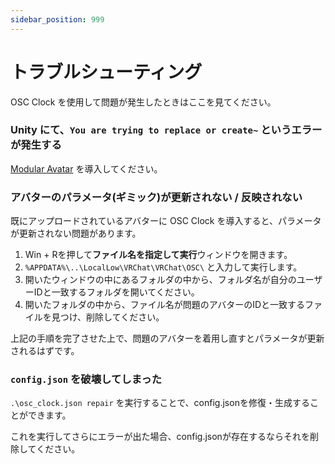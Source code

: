 ```yaml
---
sidebar_position: 999
---
```


# トラブルシューティング

OSC Clock を使用して問題が発生したときはここを見てください。

### Unity にて、`You are trying to replace or create~` というエラーが発生する

[Modular Avatar](https://modular-avatar.nadena.dev/ja) を導入してください。

### アバターのパラメータ(ギミック)が更新されない / 反映されない

既にアップロードされているアバターに OSC Clock を導入すると、パラメータが更新されない問題があります。

1. Win + Rを押して**ファイル名を指定して実行**ウィンドウを開きます。
2. `%APPDATA%\..\LocalLow\VRChat\VRChat\OSC\` と入力して実行します。
3. 開いたウィンドウの中にあるフォルダの中から、フォルダ名が自分のユーザーIDと一致するフォルダを開いてください。
4. 開いたフォルダの中から、ファイル名が問題のアバターのIDと一致するファイルを見つけ、削除してください。

上記の手順を完了させた上で、問題のアバターを着用し直すとパラメータが更新されるはずです。

### `config.json` を破壊してしまった

`.\osc_clock.json repair` を実行することで、config.jsonを修復・生成することができます。

これを実行してさらにエラーが出た場合、config.jsonが存在するならそれを削除してください。
